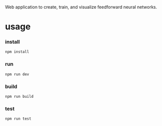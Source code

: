 Web application to create, train, and visualize feedforward neural networks.

# usage

### install

```npm install```


### run

```npm run dev```


### build

```npm run build```


### test

```npm run test```